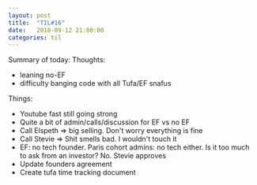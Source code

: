 ```yaml
---
layout: post
title:  "TIL#16"
date:   2018-09-12 21:00:00
categories: til
---
```


Summary of today:
Thoughts:
 - leaning no-EF
 - difficulty banging code with all Tufa/EF snafus 

Things:
 - Youtube fast still going strong
 - Quite a bit of admin/calls/discussion for EF vs no EF
 - Call Elspeth => big selling. Don't worry everything is fine
 - Call Stevie => Shit smells bad. I wouldn't touch it 
 - EF: no tech founder. Paris cohort admins: no tech either. Is it too much to ask
   from an investor? No. Stevie approves
 - Update founders agreement
 - Create tufa time tracking document 